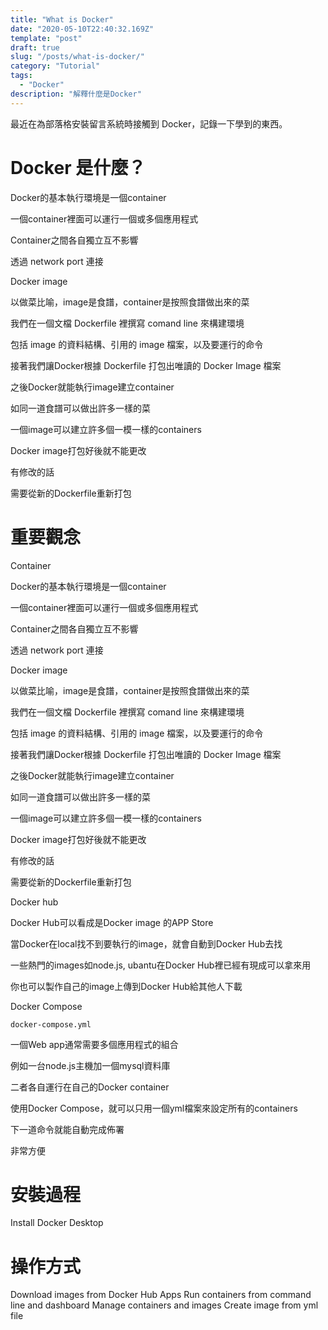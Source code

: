 ```yaml
---
title: "What is Docker"
date: "2020-05-10T22:40:32.169Z"
template: "post"
draft: true
slug: "/posts/what-is-docker/"
category: "Tutorial"
tags:
  - "Docker"
description: "解釋什麼是Docker"
---
```

最近在為部落格安裝留言系統時接觸到 Docker，記錄一下學到的東西。

# Docker 是什麼？

Docker的基本執行環境是一個container

一個container裡面可以運行一個或多個應用程式

Container之間各自獨立互不影響

透過 network port 連接

Docker image

以做菜比喻，image是食譜，container是按照食譜做出來的菜

我們在一個文檔 Dockerfile 裡撰寫 comand line 來構建環境

包括 image 的資料結構、引用的 image 檔案，以及要運行的命令

接著我們讓Docker根據 Dockerfile 打包出唯讀的 Docker Image 檔案

之後Docker就能執行image建立container

如同一道食譜可以做出許多一樣的菜

一個image可以建立許多個一模一樣的containers

Docker image打包好後就不能更改

有修改的話

需要從新的Dockerfile重新打包

# 重要觀念
Container

Docker的基本執行環境是一個container

一個container裡面可以運行一個或多個應用程式

Container之間各自獨立互不影響

透過 network port 連接

Docker image

以做菜比喻，image是食譜，container是按照食譜做出來的菜

我們在一個文檔 Dockerfile 裡撰寫 comand line 來構建環境

包括 image 的資料結構、引用的 image 檔案，以及要運行的命令

接著我們讓Docker根據 Dockerfile 打包出唯讀的 Docker Image 檔案

之後Docker就能執行image建立container

如同一道食譜可以做出許多一樣的菜

一個image可以建立許多個一模一樣的containers

Docker image打包好後就不能更改

有修改的話

需要從新的Dockerfile重新打包

Docker hub

Docker Hub可以看成是Docker image 的APP Store

當Docker在local找不到要執行的image，就會自動到Docker Hub去找

一些熱門的images如node.js, ubantu在Docker Hub裡已經有現成可以拿來用

你也可以製作自己的image上傳到Docker Hub給其他人下載

Docker Compose

`docker-compose.yml` 

一個Web app通常需要多個應用程式的組合

例如一台node.js主機加一個mysql資料庫

二者各自運行在自己的Docker container

使用Docker Compose，就可以只用一個yml檔案來設定所有的containers

下一道命令就能自動完成佈署

非常方便

# 安裝過程
Install Docker Desktop

# 操作方式
Download images from Docker Hub
Apps
Run containers from command line and dashboard
Manage containers and images
Create image from yml file